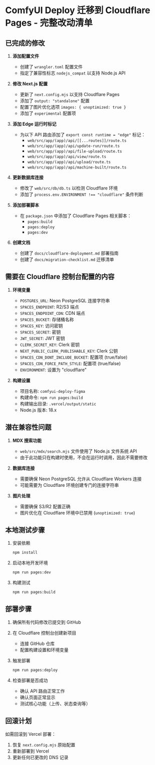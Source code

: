 # ComfyUI Deploy 迁移到 Cloudflare Pages - 完整改动清单

## 已完成的修改

1. **添加配置文件**

   - 创建了 `wrangler.toml` 配置文件
   - 指定了兼容性标志 `nodejs_compat` 以支持 Node.js API

2. **修改 Next.js 配置**

   - 更新了 `next.config.mjs` 以支持 Cloudflare Pages
   - 添加了 `output: "standalone"` 配置
   - 配置了图片优化选项 `images: { unoptimized: true }`
   - 添加了 `experimental` 配置项

3. **添加 Edge 运行时标记**

   - 为以下 API 路由添加了 `export const runtime = "edge"` 标记：
     - `web/src/app/(app)/api/[[...routes]]/route.ts`
     - `web/src/app/(app)/api/update-run/route.ts`
     - `web/src/app/(app)/api/file-upload/route.ts`
     - `web/src/app/(app)/api/view/route.ts`
     - `web/src/app/(app)/api/upload/route.ts`
     - `web/src/app/(app)/api/machine-built/route.ts`

4. **更新数据库连接**

   - 修改了 `web/src/db/db.ts` 以检测 Cloudflare 环境
   - 添加了 `process.env.ENVIRONMENT !== "cloudflare"` 条件判断

5. **添加部署脚本**

   - 在 `package.json` 中添加了 Cloudflare Pages 相关脚本：
     - `pages:build`
     - `pages:deploy`
     - `pages:dev`

6. **创建文档**
   - 创建了 `docs/cloudflare-deployment.md` 部署指南
   - 创建了 `docs/migration-checklist.md` 迁移清单

## 需要在 Cloudflare 控制台配置的内容

1. **环境变量**

   - `POSTGRES_URL`: Neon PostgreSQL 连接字符串
   - `SPACES_ENDPOINT`: R2/S3 端点
   - `SPACES_ENDPOINT_CDN`: CDN 端点
   - `SPACES_BUCKET`: 存储桶名称
   - `SPACES_KEY`: 访问密钥
   - `SPACES_SECRET`: 密钥
   - `JWT_SECRET`: JWT 密钥
   - `CLERK_SECRET_KEY`: Clerk 密钥
   - `NEXT_PUBLIC_CLERK_PUBLISHABLE_KEY`: Clerk 公钥
   - `SPACES_CDN_DONT_INCLUDE_BUCKET`: 配置项 (true/false)
   - `SPACES_CDN_FORCE_PATH_STYLE`: 配置项 (true/false)
   - `ENVIRONMENT`: 设置为 "cloudflare"

2. **构建设置**
   - 项目名称: `comfyui-deploy-figma`
   - 构建命令: `npm run pages:build`
   - 构建输出目录: `.vercel/output/static`
   - Node.js 版本: 18.x

## 潜在兼容性问题

1. **MDX 搜索功能**

   - `web/src/mdx/search.mjs` 文件使用了 Node.js 文件系统 API
   - 由于此功能只在构建时使用，不会在运行时调用，因此不需要修改

2. **数据库连接**

   - 需要确保 Neon PostgreSQL 允许从 Cloudflare Workers 连接
   - 可能需要为 Cloudflare 环境创建专门的连接字符串

3. **图片处理**
   - 需要确保 S3/R2 配置正确
   - 图片优化在 Cloudflare 环境中已禁用 (`unoptimized: true`)

## 本地测试步骤

1. 安装依赖

   ```bash
   npm install
   ```

2. 启动本地开发环境

   ```bash
   npm run pages:dev
   ```

3. 构建测试
   ```bash
   npm run pages:build
   ```

## 部署步骤

1. 确保所有代码修改已提交到 GitHub

2. 在 Cloudflare 控制台创建新项目

   - 连接 GitHub 仓库
   - 配置构建设置和环境变量

3. 触发部署

   ```bash
   npm run pages:deploy
   ```

4. 检查部署是否成功
   - 确认 API 路由正常工作
   - 确认页面正常显示
   - 测试核心功能（上传、状态查询等）

## 回滚计划

如需回滚到 Vercel 部署：

1. 恢复 `next.config.mjs` 原始配置
2. 重新部署到 Vercel
3. 更新任何已更改的 DNS 记录
